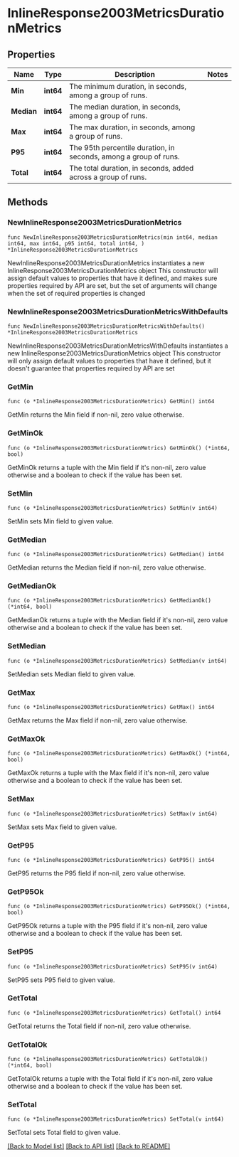 # InlineResponse2003MetricsDurationMetrics

## Properties

Name | Type | Description | Notes
------------ | ------------- | ------------- | -------------
**Min** | **int64** | The minimum duration, in seconds, among a group of runs. | 
**Median** | **int64** | The median duration, in seconds, among a group of runs. | 
**Max** | **int64** | The max duration, in seconds, among a group of runs. | 
**P95** | **int64** | The 95th percentile duration, in seconds, among a group of runs. | 
**Total** | **int64** | The total duration, in seconds, added across a group of runs. | 

## Methods

### NewInlineResponse2003MetricsDurationMetrics

`func NewInlineResponse2003MetricsDurationMetrics(min int64, median int64, max int64, p95 int64, total int64, ) *InlineResponse2003MetricsDurationMetrics`

NewInlineResponse2003MetricsDurationMetrics instantiates a new InlineResponse2003MetricsDurationMetrics object
This constructor will assign default values to properties that have it defined,
and makes sure properties required by API are set, but the set of arguments
will change when the set of required properties is changed

### NewInlineResponse2003MetricsDurationMetricsWithDefaults

`func NewInlineResponse2003MetricsDurationMetricsWithDefaults() *InlineResponse2003MetricsDurationMetrics`

NewInlineResponse2003MetricsDurationMetricsWithDefaults instantiates a new InlineResponse2003MetricsDurationMetrics object
This constructor will only assign default values to properties that have it defined,
but it doesn't guarantee that properties required by API are set

### GetMin

`func (o *InlineResponse2003MetricsDurationMetrics) GetMin() int64`

GetMin returns the Min field if non-nil, zero value otherwise.

### GetMinOk

`func (o *InlineResponse2003MetricsDurationMetrics) GetMinOk() (*int64, bool)`

GetMinOk returns a tuple with the Min field if it's non-nil, zero value otherwise
and a boolean to check if the value has been set.

### SetMin

`func (o *InlineResponse2003MetricsDurationMetrics) SetMin(v int64)`

SetMin sets Min field to given value.


### GetMedian

`func (o *InlineResponse2003MetricsDurationMetrics) GetMedian() int64`

GetMedian returns the Median field if non-nil, zero value otherwise.

### GetMedianOk

`func (o *InlineResponse2003MetricsDurationMetrics) GetMedianOk() (*int64, bool)`

GetMedianOk returns a tuple with the Median field if it's non-nil, zero value otherwise
and a boolean to check if the value has been set.

### SetMedian

`func (o *InlineResponse2003MetricsDurationMetrics) SetMedian(v int64)`

SetMedian sets Median field to given value.


### GetMax

`func (o *InlineResponse2003MetricsDurationMetrics) GetMax() int64`

GetMax returns the Max field if non-nil, zero value otherwise.

### GetMaxOk

`func (o *InlineResponse2003MetricsDurationMetrics) GetMaxOk() (*int64, bool)`

GetMaxOk returns a tuple with the Max field if it's non-nil, zero value otherwise
and a boolean to check if the value has been set.

### SetMax

`func (o *InlineResponse2003MetricsDurationMetrics) SetMax(v int64)`

SetMax sets Max field to given value.


### GetP95

`func (o *InlineResponse2003MetricsDurationMetrics) GetP95() int64`

GetP95 returns the P95 field if non-nil, zero value otherwise.

### GetP95Ok

`func (o *InlineResponse2003MetricsDurationMetrics) GetP95Ok() (*int64, bool)`

GetP95Ok returns a tuple with the P95 field if it's non-nil, zero value otherwise
and a boolean to check if the value has been set.

### SetP95

`func (o *InlineResponse2003MetricsDurationMetrics) SetP95(v int64)`

SetP95 sets P95 field to given value.


### GetTotal

`func (o *InlineResponse2003MetricsDurationMetrics) GetTotal() int64`

GetTotal returns the Total field if non-nil, zero value otherwise.

### GetTotalOk

`func (o *InlineResponse2003MetricsDurationMetrics) GetTotalOk() (*int64, bool)`

GetTotalOk returns a tuple with the Total field if it's non-nil, zero value otherwise
and a boolean to check if the value has been set.

### SetTotal

`func (o *InlineResponse2003MetricsDurationMetrics) SetTotal(v int64)`

SetTotal sets Total field to given value.



[[Back to Model list]](../README.md#documentation-for-models) [[Back to API list]](../README.md#documentation-for-api-endpoints) [[Back to README]](../README.md)



